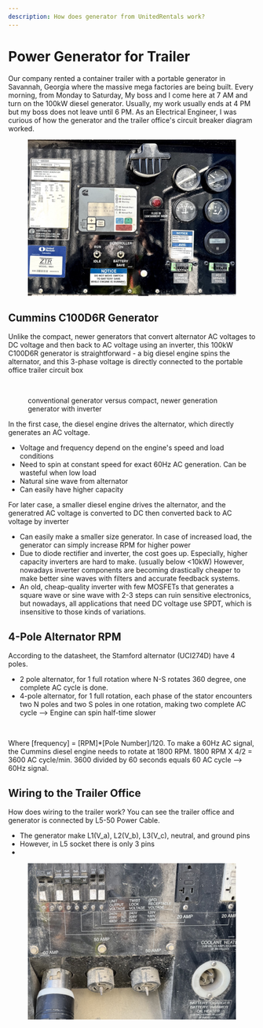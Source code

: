 ```yaml
---
description: How does generator from UnitedRentals work?
---
```


# Power Generator for Trailer

Our company rented a container trailer with a portable generator in Savannah, Georgia where the massive mega factories are being built. Every morning, from Monday to Saturday, My boss and I come here at 7 AM and turn on the 100kW diesel generator. Usually, my work usually ends at 4 PM but my boss does not leave until 6 PM. As an Electrical Engineer, I was curious of how the generator and the trailer office's circuit breaker diagram worked.&#x20;

<figure><img src=".gitbook/assets/IMG_4165 Large.jpeg" alt=""><figcaption></figcaption></figure>

## Cummins C100D6R Generator&#x20;

Unlike the compact, newer generators that convert alternator AC voltages to DC voltage and then back to AC voltage using an inverter, this 100kW C100D6R generator is straightforward - a big diesel engine spins the alternator, and this 3-phase voltage is directly connected to the portable office trailer circuit box

<figure><img src=".gitbook/assets/Screenshot 2025-01-05 at 6.03.28 PM.png" alt=""><figcaption><p>conventional generator versus compact, newer generation generator with inverter</p></figcaption></figure>

In the first case, the diesel engine drives the alternator, which directly generates an AC voltage.&#x20;

* Voltage and frequency depend on the engine's speed and load conditions
* Need to spin at constant speed for exact 60Hz AC generation. Can be wasteful when low load&#x20;
* Natural sine wave from alternator
* Can easily have higher capacity&#x20;

For later case, a smaller diesel engine drives the alternator, and the generatred AC voltage is converted to DC then converted back to AC voltage by inverter

* Can easily make a smaller size generator. In case of increased load, the generator can simply increase RPM for higher power&#x20;
* Due to diode rectifier and inverter, the cost goes up. Especially, higher capacity inverters are hard to make. (usually below <10kW) However, nowadays inverter components are becoming drastically cheaper to make better sine waves with filters and accurate feedback systems.&#x20;
* An old, cheap-quality inverter with few MOSFETs that generates a square wave or sine wave with 2-3 steps can ruin sensitive electronics, but nowadays, all applications that need DC voltage use SPDT, which is insensitive to those kinds of variations.&#x20;

## 4-Pole Alternator RPM&#x20;

According to the datasheet, the Stamford alternator (UCI274D) have 4 poles.&#x20;

* 2 pole alternator, for 1 full rotation where N-S rotates 360 degree, one complete AC cycle is done.&#x20;
* 4-pole alternator, for 1 full rotation, each phase of the stator encounters two N poles and two S poles in one rotation, making two complete AC cycle --> Engine can spin half-time slower&#x20;

<figure><img src=".gitbook/assets/Screenshot 2025-01-05 at 6.46.38 PM (1).png" alt=""><figcaption></figcaption></figure>

Where \[frequency] = \[RPM]\*\[Pole Number]/120. To make a 60Hz AC signal, the Cummins diesel engine needs to rotate at 1800 RPM. 1800 RPM X 4/2 = 3600 AC cycle/min. 3600 divided by 60 seconds equals 60 AC cycle --> 60Hz signal.&#x20;



## Wiring to the Trailer Office&#x20;

How does wiring to the trailer work? You can see the trailer office and generator is connected by L5-50 Power Cable.&#x20;

* The generator make L1(V\_a), L2(V\_b), L3(V\_c), neutral, and ground pins&#x20;
* However, in L5 socket there is only 3 pins
*

<figure><img src=".gitbook/assets/IMG_4164 Large.jpeg" alt=""><figcaption></figcaption></figure>

